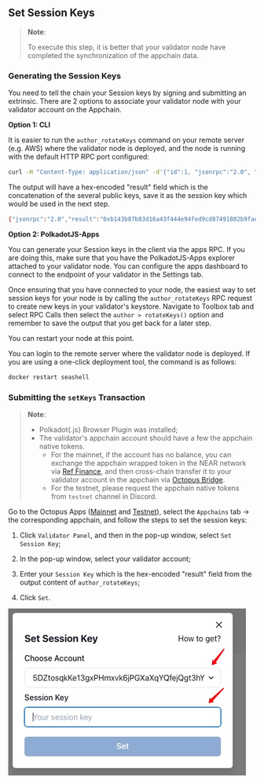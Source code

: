 ## Set Session Keys

> **Note**:
>
> To execute this step, it is better that your validator node have completed the synchronization of the appchain data.

### Generating the Session Keys

You need to tell the chain your Session keys by signing and submitting an extrinsic. There are 2 options to associate your validator node with your validator account on the Appchain.

**Option 1: CLI**

It is easier to run the `author_rotateKeys` command on your remote server (e.g. AWS) where the validator node is deployed, and the node is running with the default HTTP RPC port configured:

```bash
curl -H "Content-Type: application/json" -d'{"id":1, "jsonrpc":"2.0", "method": "author_rotateKeys", "params":[]}' http://localhost:9933
```

The output will have a hex-encoded "result" field which is the concatenation of the several public keys, save it as the session key which would be used in the next step.

```bash
{"jsonrpc":"2.0","result":"0xb143b87b83d16a43f444e94fed9cd87491802b9fae635c0de37b52609900fd398bbb0acd67d345a75ca0ef523acfc94fa63b462109f20684701a6150810231f7f92800d8f740e15187a4723f7671d0db7bb2ee46b87602b9f86bfa478a889c768da183a5d25673cf30424d649c95351a1c41f11c92c5bc8e84251406069999055a8cf21e44d9fd5fb41fa77ecb6cf0ea2ac62c4001083fd638fe70153a5f37c661","id":1}
```

**Option 2: PolkadotJS-Apps**

You can generate your Session keys in the client via the apps RPC. If you are doing this, make sure that you have the PolkadotJS-Apps explorer attached to your validator node. You can configure the apps dashboard to connect to the endpoint of your validator in the Settings tab.

Once ensuring that you have connected to your node, the easiest way to set session keys for your node is by calling the `author_rotateKeys` RPC request to create new keys in your validator's keystore. Navigate to Toolbox tab and select RPC Calls then select the `author > rotateKeys()` option and remember to save the output that you get back for a later step.

You can restart your node at this point.

You can login to the remote server where the validator node is deployed. If you are using a one-click deployment tool, the command is as follows:

```bash
docker restart seashell
```

### Submitting the `setKeys` Transaction

> **Note**: 
>
> * Polkadot{.js} Browser Plugin was installed;
> * The validator's appchain account should have a few the appchain native tokens.
>   * For the mainnet, if the account has no balance, you can exchange the appchain wrapped token in the NEAR network via [Ref Finance](https://app.ref.finance/), and then cross-chain transfer it to your validator account in the appchain via [Octopus Bridge](https://mainnet.oct.network/bridge).
>   * For the testnet, please request the appchain native tokens from `testnet` channel in Discord.

Go to the Octopus Apps ([Mainnet](https://mainnet.oct.network) and [Testnet](https://testnet.oct.network)), select the `Appchains` tab -> the corresponding appchain, and follow the steps to set the session keys:

1. Click `Validator Panel`, and then in the pop-up window, select `Set Session Key`;

2. In the pop-up window, select your validator account;

3. Enter your `Session Key` which is the hex-encoded "result" field from the output content of `author_rotateKeys`;

4. Click `Set`.

![set session keys](../maintain/validator_set_session_keys.jpg)